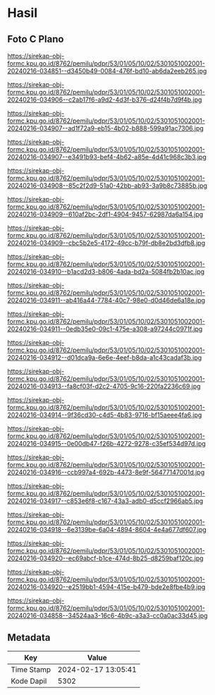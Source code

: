 # Hasil

## Foto C Plano

https://sirekap-obj-formc.kpu.go.id/8762/pemilu/pdpr/53/01/05/10/02/5301051002001-20240216-034851--d3450b49-0084-476f-bd10-ab6da2eeb265.jpg

https://sirekap-obj-formc.kpu.go.id/8762/pemilu/pdpr/53/01/05/10/02/5301051002001-20240216-034906--c2ab17f6-a9d2-4d3f-b376-d24f4b7d9f4b.jpg

https://sirekap-obj-formc.kpu.go.id/8762/pemilu/pdpr/53/01/05/10/02/5301051002001-20240216-034907--ad1f72a9-eb15-4b02-b888-599a91ac7306.jpg

https://sirekap-obj-formc.kpu.go.id/8762/pemilu/pdpr/53/01/05/10/02/5301051002001-20240216-034907--e3491b93-bef4-4b62-a85e-4d41c968c3b3.jpg

https://sirekap-obj-formc.kpu.go.id/8762/pemilu/pdpr/53/01/05/10/02/5301051002001-20240216-034908--85c2f2d9-51a0-42bb-ab93-3a9b8c73885b.jpg

https://sirekap-obj-formc.kpu.go.id/8762/pemilu/pdpr/53/01/05/10/02/5301051002001-20240216-034909--610af2bc-2df1-4904-9457-62987da6a154.jpg

https://sirekap-obj-formc.kpu.go.id/8762/pemilu/pdpr/53/01/05/10/02/5301051002001-20240216-034909--cbc5b2e5-4172-49cc-b79f-db8e2bd3dfb8.jpg

https://sirekap-obj-formc.kpu.go.id/8762/pemilu/pdpr/53/01/05/10/02/5301051002001-20240216-034910--b1acd2d3-b806-4ada-bd2a-5084fb2b10ac.jpg

https://sirekap-obj-formc.kpu.go.id/8762/pemilu/pdpr/53/01/05/10/02/5301051002001-20240216-034911--ab416a44-7784-40c7-98e0-d0d46de6a18e.jpg

https://sirekap-obj-formc.kpu.go.id/8762/pemilu/pdpr/53/01/05/10/02/5301051002001-20240216-034911--0edb35e0-09c1-475e-a308-a97244c0971f.jpg

https://sirekap-obj-formc.kpu.go.id/8762/pemilu/pdpr/53/01/05/10/02/5301051002001-20240216-034912--d01dca9a-6e6e-4eef-b8da-a1c43cadaf3b.jpg

https://sirekap-obj-formc.kpu.go.id/8762/pemilu/pdpr/53/01/05/10/02/5301051002001-20240216-034913--fa8cf03f-d2c2-4705-9c16-220fa2236c69.jpg

https://sirekap-obj-formc.kpu.go.id/8762/pemilu/pdpr/53/01/05/10/02/5301051002001-20240216-034914--9f36cd30-c4d5-4b83-9716-bf15aeee4fa6.jpg

https://sirekap-obj-formc.kpu.go.id/8762/pemilu/pdpr/53/01/05/10/02/5301051002001-20240216-034915--0e00db47-f26b-4272-9278-c35ef534d97d.jpg

https://sirekap-obj-formc.kpu.go.id/8762/pemilu/pdpr/53/01/05/10/02/5301051002001-20240216-034916--ccb997a4-692b-4473-8e9f-56477147001d.jpg

https://sirekap-obj-formc.kpu.go.id/8762/pemilu/pdpr/53/01/05/10/02/5301051002001-20240216-034917--c853e6f8-c167-43a3-adb0-d5ccf2966ab5.jpg

https://sirekap-obj-formc.kpu.go.id/8762/pemilu/pdpr/53/01/05/10/02/5301051002001-20240216-034918--6e3139be-6a04-4894-8604-4e4a677df607.jpg

https://sirekap-obj-formc.kpu.go.id/8762/pemilu/pdpr/53/01/05/10/02/5301051002001-20240216-034920--ec69abcf-b1ce-474d-8b25-d8259baf120c.jpg

https://sirekap-obj-formc.kpu.go.id/8762/pemilu/pdpr/53/01/05/10/02/5301051002001-20240216-034920--e2519bb1-4594-415e-b479-bde2e8fbe4b9.jpg

https://sirekap-obj-formc.kpu.go.id/8762/pemilu/pdpr/53/01/05/10/02/5301051002001-20240216-034858--34524aa3-16c6-4b9c-a3a3-cc0a0ac33d45.jpg


## Metadata

| Key        | Value               |
| ---------- | ------------------- |
| Time Stamp | 2024-02-17 13:05:41 |
| Kode Dapil | 5302                |



